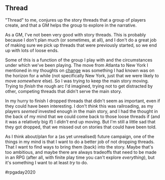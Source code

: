 ## Thread

"Thread" to me, conjures up the story threads that a group of players create,
and that a GM helps the group to explore in the narrative.

As a GM, I've not been very good with story threads. This is probably because I
don't plan much (or sometimes, at all), and I don't do a great job of making
sure we pick up threads that were previously started, so we end up with lots of
loose ends. 

Some of this is a function of the group I play with and the circumstances under
which we've been playing. The move from Atlanta to New York I mentioned in my
thoughts on [change](02-change.md) was something I had known was on the horizon
for a while (not specifically New York, just that we were likely to move
_somewhere_ else). So I was trying to keep the main story moving. Trying to
_finish_ the rough arc I'd imagined, trying not to get distracted by other,
competing threads that didn't serve the main story. 

In my hurry to finish I dropped threads that didn't seem as important, even if
they could have been interesting. I don't _think_ this was railroading, as my
players _seemed_ invested enough in the main story, and I had the thought in the
back of my mind that we could come back to those loose threads if (and it was a
relatively big if) I _didn't_ end up moving. But I'm still a little sad that
they got dropped, that we missed out on stories that could have been told.

As I think about/plan for a (as yet unrealised) future campaign, one of the
things in my mind is that I want to do a better job of not dropping threads.
That I want to find ways to bring them (back) into the story. Maybe that's too
ambitious, and maybe there are always tradeoffs that need to be made in an RPG
(after all, with finite play time you can't explore _everything_), but it's
something I want to at least _try_ to do.

#rpgaday2020